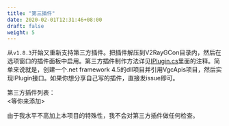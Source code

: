 ```yaml
---
title: "第三插件"
date: 2020-02-01T12:31:46+08:00
draft: false
weight: 5
---
```


从`v1.8.3`开始又重新支持第三方插件。把插件解压到V2RayGCon目录内，然后在选项窗口的插件面板中启用。第三方插件制作方法详见[IPlugin.cs](https://github.com/vrnobody/V2RayGCon/blob/master/VgcApis/Interfaces/IPlugin.cs)里面的注释。简单来说就是，创建一个.net framework 4.5的dll项目并引用VgcApis项目，然后实现IPlugin接口。如果你想分享自己写的插件，直接发issue即可。  

第三方插件列表：  
<等你来添加>  

由于我水平不高加上本项目的特殊性，我不会对第三方插件做任何检查。  